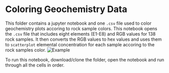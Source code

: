 # Coloring Geochemistry Data
This folder contains a jupyter notebook and one `.csv` file used to color geochemistry plots
accoring to rock sample colors. This notebook opens the `.csv` file that includes
eight elements (E1-E8) and RGB values for 138 rock samples. It then converts the RGB values
to hex values and uses them to `scatterplot` elemental concentration for each sample accoring
to the rock samples color.
![Example](https://github.com/jessepisel/5minutesofpython/blob/master/Rock%20Color%20Plots/example.jpg?raw=true "Rock Geochemistry Plot")

To run this notebook, download/clone the folder, open the notebook and run through all the cells in order.